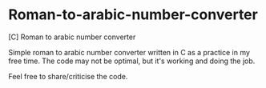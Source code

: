 # Roman-to-arabic-number-converter
[C] Roman to arabic number converter

Simple roman to arabic number converter written in C as a practice in my free time.
The code may not be optimal, but it's working and doing the job.

Feel free to share/criticise the code.
